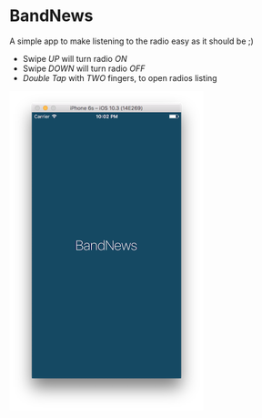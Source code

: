 # BandNews
A simple app to make listening to the radio easy as it should be ;)

- Swipe *UP* will turn radio *ON*
- Swipe *DOWN* will turn radio *OFF*
- *Double Tap* with *TWO* fingers, to open radios listing

![super simple BandNews](img/ss01.png)


